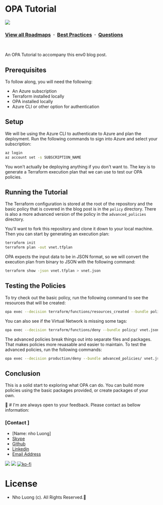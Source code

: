 # OPA Tutorial

![](https://i.imgur.com/waxVImv.png)
### [View all Roadmaps](https://github.com/nholuongut/all-roadmaps) &nbsp;&middot;&nbsp; [Best Practices](https://github.com/nholuongut/all-roadmaps/blob/main/public/best-practices/) &nbsp;&middot;&nbsp; [Questions](https://www.linkedin.com/in/nholuong/)
<br/>


An OPA Tutorial to accompany this env0 blog post.

## Prerequisites

To follow along, you will need the following:

* An Azure subscription
* Terraform installed locally
* OPA installed locally
* Azure CLI or other option for authentication

## Setup

We will be using the Azure CLI to authenticate to Azure and plan the deployment. Run the following commands to sign into Azure and select your subscription:

```bash
az login
az account set -s SUBSCRIPTION_NAME
```

You won't actually be deploying anything if you don't want to. The key is to generate a Terraform execution plan that we can use to test our OPA policies.

## Running the Tutorial

The Terraform configuration is stored at the root of the repository and the basic policy that is covered in the blog post is in the `policy` directory. There is also a more advanced version of the policy in the `advanced_policies` directory.

You'll want to fork this repository and clone it down to your local machine. Then you can start by generating an execution plan:

```bash
terraform init
terraform plan -out vnet.tfplan
```

OPA expects the input data to be in JSON format, so we will convert the execution plan from binary to JSON with the following command:

```bash
terraform show -json vnet.tfplan > vnet.json
```

## Testing the Policies

To try check out the basic policy, run the following command to see the resources that will be created:

```bash
opa exec --decision terraform/functions/resources_created --bundle policy/ vnet.json
```

You can also see if the Virtual Network is missing some tags:

```bash
opa exec --decision terraform/functions/deny --bundle policy/ vnet.json
```

The advanced policies break things out into separate files and packages. That makes policies more reuasable and easier to maintain. To test the advanced policies, run the following commands:

```bash
opa exec --decision production/deny --bundle advanced_policies/ vnet.json
```

## Conclusion

This is a solid start to exploring what OPA can do. You can build more policies using the basic packages provided, or create packages of your own.


🚀 # I'm are always open to your feedback.  Please contact as bellow information:
### [Contact ]
* [Name: nho Luong]
* [Skype](luongutnho_skype)
* [Github](https://github.com/nholuongut/)
* [Linkedin](https://www.linkedin.com/in/nholuong/)
* [Email Address](luongutnho@hotmail.com)

![](https://i.imgur.com/waxVImv.png)
![](bitfield.png)
[![ko-fi](https://ko-fi.com/img/githubbutton_sm.svg)](https://ko-fi.com/nholuong)

# License
* Nho Luong (c). All Rights Reserved.🌟